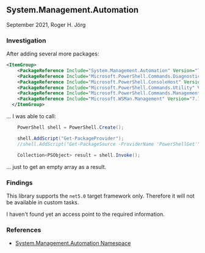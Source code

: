 ## System.Management.Automation

September 2021, Roger H. Jörg

### Investigation

After adding several more packages:

```xml
<ItemGroup>
    <PackageReference Include="System.Management.Automation" Version="7.1.4" />
    <PackageReference Include="Microsoft.PowerShell.Commands.Diagnostics" Version="7.1.4" />
    <PackageReference Include="Microsoft.PowerShell.ConsoleHost" Version="7.1.4" />
    <PackageReference Include="Microsoft.PowerShell.Commands.Utility" Version="7.1.4" />
    <PackageReference Include="Microsoft.PowerShell.Commands.Management" Version="7.1.4" />
    <PackageReference Include="Microsoft.WSMan.Management" Version="7.1.4" />
  </ItemGroup>
```

... I was able to call:

```c#
    PowerShell shell = PowerShell.Create();

    shell.AddScript("Get-PackageProvider");
    //shell.AddScript("Get-PackageSource -ProviderName 'PowerShellGet'");

    Collection<PSObject> result = shell.Invoke();
```

... just to get an empty array as a result.

### Findings

This library supports the ```net5.0``` target framework only. Therefore it will not be available in custom tasks.

I haven't found yet an access point to the required information.

### References

- [System.Management.Automation Namespace](https://docs.microsoft.com/en-us/dotnet/api/system.management.automation)

